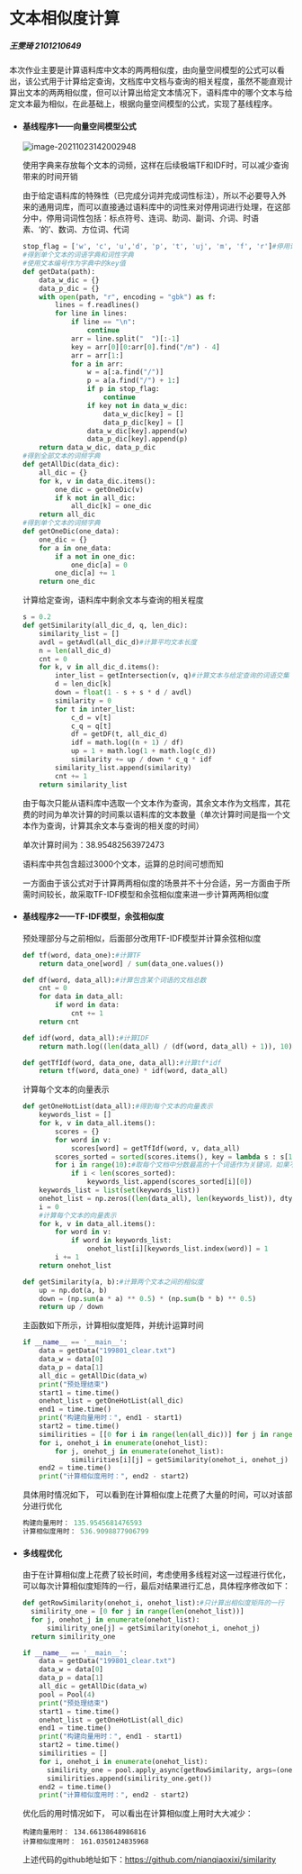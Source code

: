 

# 文本相似度计算

##### 王雯琦 2101210649

本次作业主要是计算语料库中文本的两两相似度，由向量空间模型的公式可以看出，该公式用于计算给定查询，文档库中文档与查询的相关程度，虽然不能直观计算出文本的两两相似度，但可以计算出给定文本情况下，语料库中的哪个文本与给定文本最为相似，在此基础上，根据向量空间模型的公式，实现了基线程序。

- #### 基线程序1——向量空间模型公式

  ![image-20211023142002948](C:\Users\lenovo\AppData\Roaming\Typora\typora-user-images\image-20211023142002948.png)

  使用字典来存放每个文本的词频，这样在后续极端TF和IDF时，可以减少查询带来的时间开销

  由于给定语料库的特殊性（已完成分词并完成词性标注），所以不必要导入外来的通用词库，而可以直接通过语料库中的词性来对停用词进行处理，在这部分中，停用词词性包括：标点符号、连词、助词、副词、介词、时语素、‘的’、数词、方位词、代词

  ```python
  stop_flag = ['w', 'c', 'u','d', 'p', 't', 'uj', 'm', 'f', 'r']#停用词列表
  #得到单个文本的词语字典和词性字典
  #使用文本编号作为字典中的key值
  def getData(path):
      data_w_dic = {}
      data_p_dic = {}
      with open(path, "r", encoding = "gbk") as f:
          lines = f.readlines()
          for line in lines:
              if line == "\n":
                  continue
              arr = line.split("  ")[:-1]
              key = arr[0][0:arr[0].find("/m") - 4]
              arr = arr[1:]
              for a in arr:
                  w = a[:a.find("/")]
                  p = a[a.find("/") + 1:]
                  if p in stop_flag:
                      continue
                  if key not in data_w_dic:
                      data_w_dic[key] = []
                      data_p_dic[key] = []
                  data_w_dic[key].append(w)
                  data_p_dic[key].append(p)
      return data_w_dic, data_p_dic
  #得到全部文本的词频字典
  def getAllDic(data_dic):
      all_dic = {}
      for k, v in data_dic.items():
          one_dic = getOneDic(v)
          if k not in all_dic:
              all_dic[k] = one_dic
      return all_dic
  #得到单个文本的词频字典
  def getOneDic(one_data):
      one_dic = {}
      for a in one_data:
          if a not in one_dic:
              one_dic[a] = 0
          one_dic[a] += 1
      return one_dic
  ```

  计算给定查询，语料库中剩余文本与查询的相关程度

  ```python
  s = 0.2
  def getSimilarity(all_dic_d, q, len_dic):
      similarity_list = []
      avdl = getAvdl(all_dic_d)#计算平均文本长度
      n = len(all_dic_d)
      cnt = 0
      for k, v in all_dic_d.items():
          inter_list = getIntersection(v, q)#计算文本与给定查询的词语交集
          d = len_dic[k]
          down = float(1 - s + s * d / avdl)
          similarity = 0
          for t in inter_list:
              c_d = v[t]
              c_q = q[t]
              df = getDF(t, all_dic_d)
              idf = math.log((n + 1) / df)
              up = 1 + math.log(1 + math.log(c_d))
              similarity += up / down * c_q * idf
          similarity_list.append(similarity)
          cnt += 1
      return similarity_list
  
  ```

  由于每次只能从语料库中选取一个文本作为查询，其余文本作为文档库，其花费的时间为单次计算的时间乘以语料库的文本数量（单次计算时间是指一个文本作为查询，计算其余文本与查询的相关度的时间）

  单次计算时间为：38.95482563972473

  语料库中共包含超过3000个文本，运算的总时间可想而知

  一方面由于该公式对于计算两两相似度的场景并不十分合适，另一方面由于所需时间较长，故采取TF-IDF模型和余弦相似度来进一步计算两两相似度

- #### 基线程序2——TF-IDF模型，余弦相似度

  预处理部分与之前相似，后面部分改用TF-IDF模型并计算余弦相似度

  ```python
  def tf(word, data_one):#计算TF
      return data_one[word] / sum(data_one.values())
  
  def df(word, data_all):#计算包含某个词语的文档总数
      cnt = 0
      for data in data_all:
          if word in data:
              cnt += 1
      return cnt
  
  def idf(word, data_all):#计算IDF
      return math.log((len(data_all) / (df(word, data_all) + 1)), 10)
  
  def getTfIdf(word, data_one, data_all):#计算tf*idf
      return tf(word, data_one) * idf(word, data_all)
  ```

  计算每个文本的向量表示

  ```python
  def getOneHotList(data_all):#得到每个文本的向量表示
      keywords_list = []
      for k, v in data_all.items():
          scores = {}
          for word in v:
              scores[word] = getTfIdf(word, v, data_all)
          scores_sorted = sorted(scores.items(), key = lambda s : s[1], reverse=True)
          for i in range(10):#取每个文档中分数最高的十个词语作为关键词，如果不够十个，则全部作为关键词
              if i < len(scores_sorted):
                  keywords_list.append(scores_sorted[i][0])
      keywords_list = list(set(keywords_list))
      onehot_list = np.zeros((len(data_all), len(keywords_list)), dtype = np.int64)
      i = 0
      #计算每个文本的向量表示
      for k, v in data_all.items():
          for word in v:
              if word in keywords_list:
                  onehot_list[i][keywords_list.index(word)] = 1
          i += 1
      return onehot_list
  
  def getSimilarity(a, b):#计算两个文本之间的相似度
      up = np.dot(a, b)
      down = (np.sum(a * a) ** 0.5) * (np.sum(b * b) ** 0.5)
      return up / down 
  ```

  主函数如下所示，计算相似度矩阵，并统计运算时间

  ```python
  if __name__ == '__main__':
      data = getData("199801_clear.txt")
      data_w = data[0]
      data_p = data[1]
      all_dic = getAllDic(data_w)
      print("预处理结束")
      start1 = time.time()
      onehot_list = getOneHotList(all_dic)
      end1 = time.time()
      print("构建向量用时：", end1 - start1)
      start2 = time.time()
      similirities = [[0 for i in range(len(all_dic))] for j in range(len(all_dic))]
      for i, onehot_i in enumerate(onehot_list):
          for j, onehot_j in enumerate(onehot_list):
              similirities[i][j] = getSimilarity(onehot_i, onehot_j)
      end2 = time.time()
      print("计算相似度用时：", end2 - start2)
  ```

  具体用时情况如下， 可以看到在计算相似度上花费了大量的时间，可以对该部分进行优化

  ```c
  构建向量用时： 135.9545681476593
  计算相似度用时： 536.9098877906799
  ```

- #### 多线程优化

  由于在计算相似度上花费了较长时间，考虑使用多线程对这一过程进行优化，可以每次计算相似度矩阵的一行，最后对结果进行汇总，具体程序修改如下：

  ```python
  def getRowSimilarity(onehot_i, onehot_list):#只计算出相似度矩阵的一行
  	similirity_one = [0 for j in range(len(onehot_list))]
  	for j, onehot_j in enumerate(onehot_list):
  		similirity_one[j] = getSimilarity(onehot_i, onehot_j)
  	return similirity_one
  
  if __name__ == '__main__':
      data = getData("199801_clear.txt")
      data_w = data[0]
      data_p = data[1]
      all_dic = getAllDic(data_w)
      pool = Pool(4)
      print("预处理结束")
      start1 = time.time()
      onehot_list = getOneHotList(all_dic)
      end1 = time.time()
      print("构建向量用时：", end1 - start1)
      start2 = time.time()
      similirities = []
      for i, onehot_i in enumerate(onehot_list):
      	similirity_one = pool.apply_async(getRowSimilarity, args=(onehot_i, onehot_list))
      	similirities.append(similirity_one.get())
      end2 = time.time()
      print("计算相似度用时：", end2 - start2)
  ```

  优化后的用时情况如下， 可以看出在计算相似度上用时大大减少：

  ```
  构建向量用时： 134.66138648986816
  计算相似度用时： 161.0350124835968
  ```

  上述代码的github地址如下：https://github.com/nianqiaoxixi/similarity